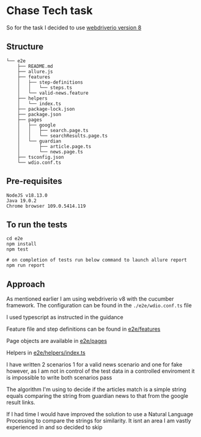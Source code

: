 # Chase Tech task

So for the task I decided to use [webdriverio version 8](https://webdriver.io/)

## Structure

```
└── e2e
    ├── README.md
    ├── allure.js
    ├── features
    │   ├── step-definitions
    │   │   └── steps.ts
    │   └── valid-news.feature
    ├── helpers
    │   └── index.ts
    ├── package-lock.json
    ├── package.json
    ├── pages
    │   ├── google
    │   │   ├── search.page.ts
    │   │   └── searchResults.page.ts
    │   └── guardian
    │       ├── article.page.ts
    │       └── news.page.ts
    ├── tsconfig.json
    └── wdio.conf.ts
```

## Pre-requisites

```
NodeJS v18.13.0
Java 19.0.2
Chrome browser 109.0.5414.119
```

## To run the tests

```shell
cd e2e
npm install
npm test

# on completion of tests run below command to launch allure report
npm run report
```

## Approach

As mentioned earlier I am using webdriverio v8 with the cucumber framework. The configuration can be found in the `./e2e/wdio.conf.ts` file

I used typescript as instructed in the guidance

Feature file and step definitions can be found in [e2e/features](e2e/features)

Page objects are available in [e2e/pages](e2e/pages)

Helpers in [e2e/helpers/index.ts](e2e/helpers/index.ts)

I have written 2 scenarios 1 for a valid news scenario and one for fake however, as I am not in control of the test data in a controlled enviroment it is impossible to write both scenarios pass

The algorithm I'm using to decide if the articles match is a simple string equals comparing the string from guardian news to that from the google result links.

If I had time I would have improved the solution to use a Natural Language Processing to compare the strings for similarity. It isnt an area I am vastly experienced in and so decided to skip
